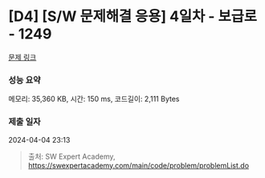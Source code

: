 # [D4] [S/W 문제해결 응용] 4일차 - 보급로 - 1249 

[문제 링크](https://swexpertacademy.com/main/code/problem/problemDetail.do?contestProbId=AV15QRX6APsCFAYD) 

### 성능 요약

메모리: 35,360 KB, 시간: 150 ms, 코드길이: 2,111 Bytes

### 제출 일자

2024-04-04 23:13



> 출처: SW Expert Academy, https://swexpertacademy.com/main/code/problem/problemList.do